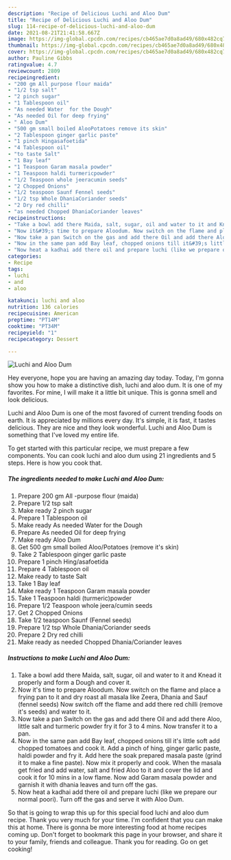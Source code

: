 ```yaml
---
description: "Recipe of Delicious Luchi and Aloo Dum"
title: "Recipe of Delicious Luchi and Aloo Dum"
slug: 114-recipe-of-delicious-luchi-and-aloo-dum
date: 2021-08-21T21:41:58.667Z
image: https://img-global.cpcdn.com/recipes/cb465ae7d0a8ad49/680x482cq70/luchi-and-aloo-dum-recipe-main-photo.jpg
thumbnail: https://img-global.cpcdn.com/recipes/cb465ae7d0a8ad49/680x482cq70/luchi-and-aloo-dum-recipe-main-photo.jpg
cover: https://img-global.cpcdn.com/recipes/cb465ae7d0a8ad49/680x482cq70/luchi-and-aloo-dum-recipe-main-photo.jpg
author: Pauline Gibbs
ratingvalue: 4.7
reviewcount: 2809
recipeingredient:
- "200 gm All purpose flour maida"
- "1/2 tsp salt"
- "2 pinch sugar"
- "1 Tablespoon oil"
- "As needed Water  for the Dough"
- "As needed Oil for deep frying"
- " Aloo Dum"
- "500 gm small boiled AlooPotatoes remove its skin"
- "2 Tablespoon ginger garlic paste"
- "1 pinch Hingasafoetida"
- "4 Tablespoon oil"
- "to taste Salt"
- "1 Bay leaf"
- "1 Teaspoon Garam masala powder"
- "1 Teaspoon haldi turmericpowder"
- "1/2 Teaspoon whole jeeracumin seeds"
- "2 Chopped Onions"
- "1/2 teaspoon Saunf Fennel seeds"
- "1/2 tsp Whole DhaniaCoriander seeds"
- "2 Dry red chilli"
- "as needed Chopped DhaniaCoriander leaves"
recipeinstructions:
- "Take a bowl add there Maida, salt, sugar, oil and water to it and Knead it properly and form a Dough and cover it."
- "Now it&#39;s time to prepare Aloodum. Now switch on the flame and place a frying pan to it and dry roast all masala like Zeera, Dhania and Sauf (fennel seeds) Now switch off the flame and add there red chilli (remove it&#39;s seeds) and water to it."
- "Now take a pan Switch on the gas and add there Oil and add there Aloo, little salt and turmeric powder fry it for 3 to 4 mins. Now transfer it to a pan."
- "Now in the same pan add Bay leaf, chopped onions till it&#39;s little soft add chopped tomatoes and cook it. Add a pinch of hing, ginger garlic paste, haldi powder and fry it. Add here the soak prepared masala paste (grind it to make a fine paste). Now mix it properly and cook. When the masala get fried and add water, salt and fried Aloo to it and cover the lid and cook it for 10 mins in a low flame. Now add Garam masala powder and garnish it with dhania leaves and turn off the gas."
- "Now heat a kadhai add there oil and prepare luchi (like we prepare our normal poori). Turn off the gas and serve it with Aloo Dum."
categories:
- Recipe
tags:
- luchi
- and
- aloo

katakunci: luchi and aloo 
nutrition: 136 calories
recipecuisine: American
preptime: "PT14M"
cooktime: "PT34M"
recipeyield: "1"
recipecategory: Dessert

---
```



![Luchi and Aloo Dum](https://img-global.cpcdn.com/recipes/cb465ae7d0a8ad49/680x482cq70/luchi-and-aloo-dum-recipe-main-photo.jpg)

Hey everyone, hope you are having an amazing day today. Today, I'm gonna show you how to make a distinctive dish, luchi and aloo dum. It is one of my favorites. For mine, I will make it a little bit unique. This is gonna smell and look delicious.



Luchi and Aloo Dum is one of the most favored of current trending foods on earth. It is appreciated by millions every day. It's simple, it is fast, it tastes delicious. They are nice and they look wonderful. Luchi and Aloo Dum is something that I've loved my entire life.


To get started with this particular recipe, we must prepare a few components. You can cook luchi and aloo dum using 21 ingredients and 5 steps. Here is how you cook that.

<!--inarticleads1-->

##### The ingredients needed to make Luchi and Aloo Dum:

1. Prepare 200 gm All -purpose flour (maida)
1. Prepare 1/2 tsp salt
1. Make ready 2 pinch sugar
1. Prepare 1 Tablespoon oil
1. Make ready As needed Water  for the Dough
1. Prepare As needed Oil for deep frying
1. Make ready  Aloo Dum
1. Get 500 gm small boiled Aloo/Potatoes (remove it&#39;s skin)
1. Take 2 Tablespoon ginger garlic paste
1. Prepare 1 pinch Hing/asafoetida
1. Prepare 4 Tablespoon oil
1. Make ready to taste Salt
1. Take 1 Bay leaf
1. Make ready 1 Teaspoon Garam masala powder
1. Take 1 Teaspoon haldi (turmeric)powder
1. Prepare 1/2 Teaspoon whole jeera/cumin seeds
1. Get 2 Chopped Onions
1. Take 1/2 teaspoon Saunf (Fennel seeds)
1. Prepare 1/2 tsp Whole Dhania/Coriander seeds
1. Prepare 2 Dry red chilli
1. Make ready as needed Chopped Dhania/Coriander leaves




<!--inarticleads2-->

##### Instructions to make Luchi and Aloo Dum:

1. Take a bowl add there Maida, salt, sugar, oil and water to it and Knead it properly and form a Dough and cover it.
1. Now it&#39;s time to prepare Aloodum. Now switch on the flame and place a frying pan to it and dry roast all masala like Zeera, Dhania and Sauf (fennel seeds) Now switch off the flame and add there red chilli (remove it&#39;s seeds) and water to it.
1. Now take a pan Switch on the gas and add there Oil and add there Aloo, little salt and turmeric powder fry it for 3 to 4 mins. Now transfer it to a pan.
1. Now in the same pan add Bay leaf, chopped onions till it&#39;s little soft add chopped tomatoes and cook it. Add a pinch of hing, ginger garlic paste, haldi powder and fry it. Add here the soak prepared masala paste (grind it to make a fine paste). Now mix it properly and cook. When the masala get fried and add water, salt and fried Aloo to it and cover the lid and cook it for 10 mins in a low flame. Now add Garam masala powder and garnish it with dhania leaves and turn off the gas.
1. Now heat a kadhai add there oil and prepare luchi (like we prepare our normal poori). Turn off the gas and serve it with Aloo Dum.




So that is going to wrap this up for this special food luchi and aloo dum recipe. Thank you very much for your time. I'm confident that you can make this at home. There is gonna be more interesting food at home recipes coming up. Don't forget to bookmark this page in your browser, and share it to your family, friends and colleague. Thank you for reading. Go on get cooking!
